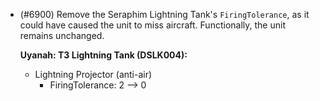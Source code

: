 - (#6900) Remove the Seraphim Lightning Tank's `FiringTolerance`, as it could have caused the unit to miss aircraft. Functionally, the unit remains unchanged.

  **Uyanah: T3 Lightning Tank (DSLK004):**
  - Lightning Projector (anti-air)
    - FiringTolerance: 2 --> 0
